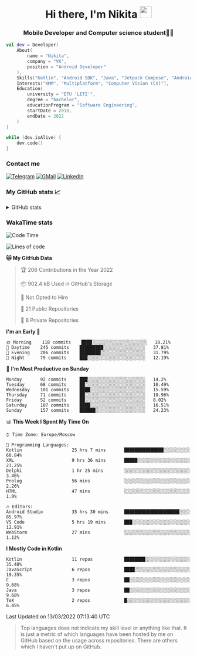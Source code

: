 <h1 align="center">
Hi there, I'm Nikita 
<img src="https://github.com/blackcater/blackcater/raw/main/images/Hi.gif" height="32"/>
</h1>
<h3 align="center">Mobile Developer and Computer science student👨‍💻</h3>

```kotlin
val dev = Developer(
    About(
        name = "Nikita",
        company = "VK",
        position = "Android Developer"
    ),
    Skills("Kotlin", "Android SDK", "Java", "Jetpack Compose", "Android Jetpack"),
    Interests("KMM", "Multiplatform", "Computer Vision (CV)"),
    Education(
        university = "ETU 'LETI'",
        degree = "bachelor",
        educationProgram = "Software Engineering",
        startDate = 2018,
        endDate = 2022
    )
)

while (dev.isAlive) {
    dev.code()
}
```

### Contact me

[![Telegram](https://img.shields.io/badge/Telegram-white?style=for-the-badge&logo=telegram&logoColor=29e9ea)](https://t.me/po4yka)
[![GMail](https://img.shields.io/badge/Gmail-white?style=for-the-badge&logo=gmail&logoColor=d14836)](mailto:pochaev.nik@gmail.com)
[![LinkedIn](https://img.shields.io/badge/linkedin%20-white.svg?&style=for-the-badge&logo=linkedin&logoColor=%230077B5)](https://www.linkedin.com/in/nikita-pochaev-415b5a1a1)

### My GitHub stats 📈

<details>
  <summary>GitHub stats</summary>
  <p align="center">
    <img src="https://github-readme-stats.vercel.app/api?username=po4yka&show_icons=true&theme=dark" />
  </p>
</details>

### WakaTime stats

<!--START_SECTION:waka-->
![Code Time](http://img.shields.io/badge/Code%20Time-2%2C351%20hrs%202%20mins-blue)

![Lines of code](https://img.shields.io/badge/From%20Hello%20World%20I%27ve%20Written-1%20Million%20lines%20of%20code-blue)

**🐱 My GitHub Data** 

> 🏆 206 Contributions in the Year 2022
 > 
> 📦 902.4 kB Used in GitHub's Storage 
 > 
> 🚫 Not Opted to Hire
 > 
> 📜 21 Public Repositories 
 > 
> 🔑 8 Private Repositories  
 > 
**I'm an Early 🐤** 

```text
🌞 Morning    118 commits    ████░░░░░░░░░░░░░░░░░░░░░   18.21% 
🌆 Daytime    245 commits    █████████░░░░░░░░░░░░░░░░   37.81% 
🌃 Evening    206 commits    ████████░░░░░░░░░░░░░░░░░   31.79% 
🌙 Night      79 commits     ███░░░░░░░░░░░░░░░░░░░░░░   12.19%

```
📅 **I'm Most Productive on Sunday** 

```text
Monday       92 commits     ███░░░░░░░░░░░░░░░░░░░░░░   14.2% 
Tuesday      68 commits     ██░░░░░░░░░░░░░░░░░░░░░░░   10.49% 
Wednesday    101 commits    ████░░░░░░░░░░░░░░░░░░░░░   15.59% 
Thursday     71 commits     ██░░░░░░░░░░░░░░░░░░░░░░░   10.96% 
Friday       52 commits     ██░░░░░░░░░░░░░░░░░░░░░░░   8.02% 
Saturday     107 commits    ████░░░░░░░░░░░░░░░░░░░░░   16.51% 
Sunday       157 commits    ██████░░░░░░░░░░░░░░░░░░░   24.23%

```


📊 **This Week I Spent My Time On** 

```text
⌚︎ Time Zone: Europe/Moscow

💬 Programming Languages: 
Kotlin                   25 hrs 7 mins       ███████████████░░░░░░░░░░   60.84% 
XML                      9 hrs 36 mins       █████░░░░░░░░░░░░░░░░░░░░   23.25% 
Delphi                   1 hr 25 mins        ░░░░░░░░░░░░░░░░░░░░░░░░░   3.46% 
Prolog                   56 mins             ░░░░░░░░░░░░░░░░░░░░░░░░░   2.26% 
HTML                     47 mins             ░░░░░░░░░░░░░░░░░░░░░░░░░   1.9%

🔥 Editors: 
Android Studio           35 hrs 30 mins      █████████████████████░░░░   85.97% 
VS Code                  5 hrs 19 mins       ███░░░░░░░░░░░░░░░░░░░░░░   12.91% 
WebStorm                 27 mins             ░░░░░░░░░░░░░░░░░░░░░░░░░   1.12%

```

**I Mostly Code in Kotlin** 

```text
Kotlin                   11 repos            ████████░░░░░░░░░░░░░░░░░   35.48% 
JavaScript               6 repos             ████░░░░░░░░░░░░░░░░░░░░░   19.35% 
C                        3 repos             ██░░░░░░░░░░░░░░░░░░░░░░░   9.68% 
Java                     3 repos             ██░░░░░░░░░░░░░░░░░░░░░░░   9.68% 
TeX                      2 repos             █░░░░░░░░░░░░░░░░░░░░░░░░   6.45%

```



 Last Updated on 13/03/2022 07:13:40 UTC
<!--END_SECTION:waka-->

> Top languages does not indicate my skill level or anything like that. It is just a metric of which languages have been hosted by me on GitHub based on the usage across repositories. There are others which I haven't put up on GitHub.
